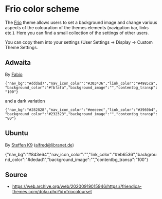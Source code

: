 # Frio color scheme

The [Frio](official.md#Frio) theme allows users to set a background image and change various aspects of the colouration of the themes elements (navigation bar, links etc.). Here you can find a small collection of the settings of other users.

You can copy them into your settings (User Settings → Display → Custom Theme Settings.

## Adwaita

By [Fabio](https://social.gl-como.it/profile/fabrixxm)

`{"nav_bg":"#dddad7","nav_icon_color":"#303436","link_color":"#4985ca","background_color":"#fbfafa","background_image":"","contentbg_transp":"100"}`

and a dark variation

`{"nav_bg":"#282828","nav_icon_color":"#eeeeec","link_color":"#3960b4","background_color":"#232323","background_image":"","contentbg_transp":"80"}`

## Ubuntu

By [Steffen K9](https://github.com/AlfredSK) ([alfred@libranet.de](https://libranet.de/profile/alfred))

{"nav_bg":"#843e64","nav_icon_color":"","link_color":"#eb6536","background_color":"#dedad1","background_image":"","contentbg_transp":"100"}

## Source

* https://web.archive.org/web/20200919015946/https://friendica-themes.com/doku.php?id=friocolourset
